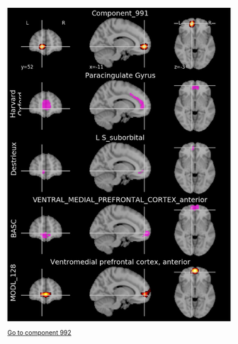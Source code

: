 


![991](preliminary/991.jpg "Component 991")

[Go to component 992](https://parietal-inria.github.io/MODL_atlas/1024/992 "Component 992")